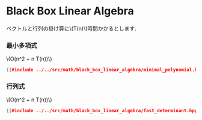 # Black Box Linear Algebra


ベクトルと行列の掛け算に\\(T(n)\\)時間かかるとします.

### 最小多項式

\\(O(n^2 + n T(n))\\)

```cpp
{{#include ../../src/math/black_box_linear_algebra/minimal_polynomial.hpp}}
```

### 行列式

\\(O(n^2 + n T(n))\\)

```cpp
{{#include ../../src/math/black_box_linear_algebra/fast_determinant.hpp}}
```
